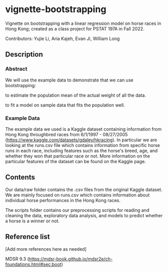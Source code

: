 # vignette-bootstrapping

Vignette on bootstrapping with a linear regression model on horse races in Hong Kong; created as a class project for PSTAT 197A in Fall 2022.

Contributors: Yujie Li, Aria Kajeh, Evan Ji, William Long

## Description

### Abstract

We will use the example data to demonstrate that we can use bootstrapping:
   
   to estimate the population mean of the actual weight of all the data.
   
   to fit a model on sample data that fits the population well.

### Example Data

The example data we used is a Kaggle dataset containing information from Hong Kong throughbred races from 6/1/1997 - 08/27/2005 (https://www.kaggle.com/datasets/gdaley/hkracing). In particular we are looking at the runs.csv file which contains information from specific horse runs in each race, including features such as the horse's breed, age, and whether they won that particular race or not. More information on the particular features of the dataset can be found on the Kaggle page. 



## Contents

Our data/raw folder contains the .csv files from the original Kaggle dataset. We are mainly focused on runs.csv which contains information about individual horse performances in the Hong Kong races. 


The scripts folder contains our preprocessing scripts for reading and cleaning the data, exploratory data analysis, and models to predict whether a horse is a winner or not. 





## Reference list

[Add more references here as needed]

MDSR 9.3 (https://mdsr-book.github.io/mdsr2e/ch-foundations.html#sec:boot)



